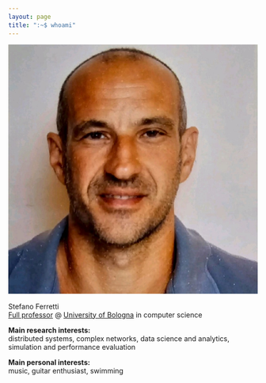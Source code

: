 ```yaml
---
layout: page
title: ":~$ whoami"
---
```


![Pic](badge.jpeg)

Stefano Ferretti<br>
[Full professor](https://www.unibo.it/sitoweb/s.ferretti) @ [University of Bologna](https://www.unibo.it/it) in computer science

**Main research interests:**<br>
distributed systems, complex networks, data science and analytics, simulation and performance evaluation

**Main personal interests:**<br>
music, guitar enthusiast, swimming
